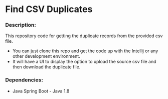 # Find CSV Duplicates

### Description:
This repository code for getting the duplicate records from the provided csv file.
- You can just clone this repo and get the code up with the Intellij or any other development environment.
- It will have a UI to display the option to upload the source csv file and then download the duplicate file.

### Dependencies:
  - Java Spring Boot - Java 1.8
